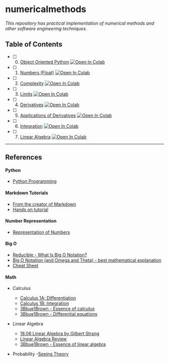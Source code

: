 # numericalmethods

_This repository has practical implementation of numerical methods and other software engineering techniques._

## Table of Contents
- [ ]  00. [Object Oriented Python](#python) [![Open In Colab](https://colab.research.google.com/assets/colab-badge.svg)](https://colab.research.google.com/github/pareshrchaudhary/numericalmethods/blob/main/ObjectOrientedPython.ipynb)
- [ ]  01. [Numbers (Float)](#number-representation) [![Open In Colab](https://colab.research.google.com/assets/colab-badge.svg)](https://colab.research.google.com/github/pareshrchaudhary/numericalcomputing/blob/main/Numbers.ipynb)
- [ ]  02. [Complexity](#big-o) [![Open In Colab](https://colab.research.google.com/assets/colab-badge.svg)](https://colab.research.google.com/github/pareshrchaudhary/numericalmethods/blob/main/Complexity.ipynb)
- [ ]  03. [Limits](#math) [![Open In Colab](https://colab.research.google.com/assets/colab-badge.svg)](https://colab.research.google.com/github/pareshrchaudhary/numericalmethods/blob/main/Limits.ipynb)
- [ ]  04. [Derivatives](#math) [![Open In Colab](https://colab.research.google.com/assets/colab-badge.svg)](https://colab.research.google.com/github/pareshrchaudhary/numericalmethods/blob/main/Derivatives.ipynb)
- [ ]  05. [Applications of Derivatives](#math) [![Open In Colab](https://colab.research.google.com/assets/colab-badge.svg)](https://colab.research.google.com/github/pareshrchaudhary/numericalmethods/blob/main/DerivativesApplications.ipynb)
- [ ]  06. [Integration](#math) [![Open In Colab](https://colab.research.google.com/assets/colab-badge.svg)](https://colab.research.google.com/github/pareshrchaudhary/numericalmethods/blob/main/Integration.ipynb)
- [ ]  07. [Linear Algebra](#math) [![Open In Colab](https://colab.research.google.com/assets/colab-badge.svg)](https://colab.research.google.com/github/pareshrchaudhary/numericalmethods/blob/main/LinearAlgebra.ipynb)

-------------------------------------------------------------------------------
## References  

#### Python 
- [Python Programming](https://python.pages.doc.ic.ac.uk/)
  
#### Markdown Tutorials 
- [From the creator of Markdown](https://daringfireball.net/projects/markdown/)
- [Hands on tutorial](https://www.markdowntutorial.com/)
  
#### Number Representation
- [Representation of Numbers](https://pythonnumericalmethods.berkeley.edu/notebooks/chapter09.00-Representation-of-Numbers.html)

#### Big O
- [Reducible - What Is Big O Notation?](https://www.youtube.com/watch?v=Q_1M2JaijjQ&list=LL&index=15&ab_channel=Reducible)  
- [Big O Notation (and Omega and Theta) - best mathematical explanation](https://www.youtube.com/watch?v=ei-A_wy5Yxw&ab_channel=profbillbyrne)
- [Cheat Sheet](https://www.bigocheatsheet.com/)

#### Math
- Calculus
    - [Calculus 1A: Differentiation](https://openlearninglibrary.mit.edu/courses/course-v1:MITx+18.01.1x+2T2019/about)
    - [Calculus 1B: Integration](https://openlearninglibrary.mit.edu/courses/course-v1:MITx+18.01.2x+3T2019/about)
    - [3Bbue1Brown - Essence of calculus](https://youtube.com/playlist?list=PLZHQObOWTQDMsr9K-rj53DwVRMYO3t5Yr)
    - [3Bbue1Brown - Differential equations](https://youtube.com/playlist?list=PLZHQObOWTQDNPOjrT6KVlfJuKtYTftqH6)

- Linear Algebra
    - [18.06 Linear Algebra by Gilbert Strang](https://openlearninglibrary.mit.edu/courses/course-v1:OCW+18.06SC+2T2019/about)
    - [Linear Algebra Review](https://www.cs.cmu.edu/~zkolter/course/linalg/)
    - [3Bbue1Brown - Essence of linear algebra](https://youtube.com/playlist?list=PLZHQObOWTQDPD3MizzM2xVFitgF8hE_ab)
 
- Probability
    -[Seeing Theory](https://seeing-theory.brown.edu/)

